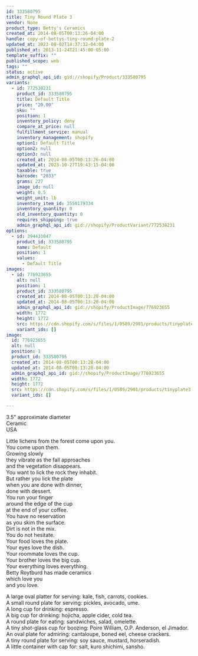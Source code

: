 ```yaml
---
id: 333580795
title: Tiny Round Plate 3
vendor: None
product_type: Betty's Ceramics
created_at: 2014-08-05T00:13:26-04:00
handle: copy-of-bettys-tiny-round-plate-2
updated_at: 2023-08-02T14:37:32-04:00
published_at: 2013-11-24T21:45:00-05:00
template_suffix: ""
published_scope: web
tags: ""
status: active
admin_graphql_api_id: gid://shopify/Product/333580795
variants:
  - id: 772538231
    product_id: 333580795
    title: Default Title
    price: "20.00"
    sku: ""
    position: 1
    inventory_policy: deny
    compare_at_price: null
    fulfillment_service: manual
    inventory_management: shopify
    option1: Default Title
    option2: null
    option3: null
    created_at: 2014-08-05T00:13:26-04:00
    updated_at: 2023-10-27T19:43:15-04:00
    taxable: true
    barcode: "2033"
    grams: 227
    image_id: null
    weight: 0.5
    weight_unit: lb
    inventory_item_id: 3550179334
    inventory_quantity: 0
    old_inventory_quantity: 0
    requires_shipping: true
    admin_graphql_api_id: gid://shopify/ProductVariant/772538231
options:
  - id: 394431047
    product_id: 333580795
    name: Default
    position: 1
    values:
      - Default Title
images:
  - id: 776923655
    alt: null
    position: 1
    product_id: 333580795
    created_at: 2014-08-05T00:13:28-04:00
    updated_at: 2014-08-05T00:13:28-04:00
    admin_graphql_api_id: gid://shopify/ProductImage/776923655
    width: 1772
    height: 1772
    src: https://cdn.shopify.com/s/files/1/0589/2901/products/tinyplate3.jpeg?v=1407212008
    variant_ids: []
image:
  id: 776923655
  alt: null
  position: 1
  product_id: 333580795
  created_at: 2014-08-05T00:13:28-04:00
  updated_at: 2014-08-05T00:13:28-04:00
  admin_graphql_api_id: gid://shopify/ProductImage/776923655
  width: 1772
  height: 1772
  src: https://cdn.shopify.com/s/files/1/0589/2901/products/tinyplate3.jpeg?v=1407212008
  variant_ids: []

---
```


3.5" approximate diameter  
Ceramic  
USA

Little lichens from the forest come upon you.  
You come upon them.  
Growing slowly  
they vibrate as the fall approaches  
and the vegetation disappears.  
You want to lick the rock they inhabit.  
But rather you lick the plate  
when you are done with dinner,  
done with dessert.  
You run your finger  
around the edge of the cup  
at the end of your coffee.  
You have no reservation  
as you skim the surface.  
Dirt is not in the mix.  
You do not hesitate.  
Your food loves the plate.  
Your eyes love the dish.  
Your roommate loves the cup.  
Your brother loves the big cup.  
Your everything loves everything.  
Betty Roytburd has made ceramics  
which love you  
and you love.  
  
A large oval platter for serving: kale, fish, carrots, cookies.  
A small round plate for serving: pickles, avocado, ume.  
A long cup for drinking: espresso.  
A big cup for drinking: hojicha, apple cider, cold tea.  
A round plate for eating: sandwiches, salad, omelette.  
A tiny shot-glass cup for boozing: Poire William, O.P. Anderson, el Jimador.  
An oval plate for admiring: cantaloupe, boned eel, cheese crackers.  
A tiny round plate for serving: soy sauce, mustard, horseradish.  
A little container with cap for: salt, kuro shichimi, sansho.